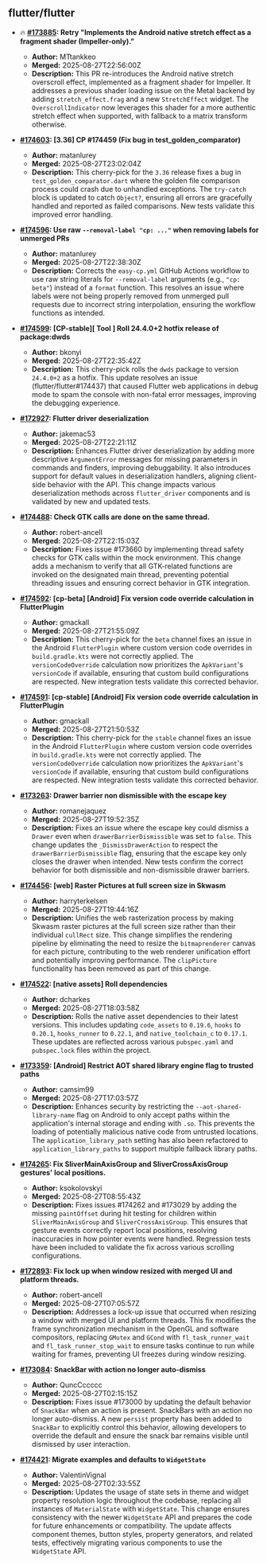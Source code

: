 ## flutter/flutter

- 🔥 **[#173885](https://github.com/flutter/flutter/pull/173885): Retry "Implements the Android native stretch effect as a fragment shader (Impeller-only)."**
  - **Author:** MTtankkeo
  - **Merged:** 2025-08-27T22:56:00Z
  - **Description:** This PR re-introduces the Android native stretch overscroll effect, implemented as a fragment shader for Impeller. It addresses a previous shader loading issue on the Metal backend by adding `stretch_effect.frag` and a new `StretchEffect` widget. The `OverscrollIndicator` now leverages this shader for a more authentic stretch effect when supported, with fallback to a matrix transform otherwise.

- **[#174603](https://github.com/flutter/flutter/pull/174603): [3.36] CP #174459 (Fix bug in test_golden_comparator)**
  - **Author:** matanlurey
  - **Merged:** 2025-08-27T23:02:04Z
  - **Description:** This cherry-pick for the `3.36` release fixes a bug in `test_golden_comparator.dart` where the golden file comparison process could crash due to unhandled exceptions. The `try-catch` block is updated to catch `Object?`, ensuring all errors are gracefully handled and reported as failed comparisons. New tests validate this improved error handling.

- **[#174596](https://github.com/flutter/flutter/pull/174596): Use raw `--removal-label "cp: ..."` when removing labels for unmerged PRs**
  - **Author:** matanlurey
  - **Merged:** 2025-08-27T22:38:30Z
  - **Description:** Corrects the `easy-cp.yml` GitHub Actions workflow to use raw string literals for `--removal-label` arguments (e.g., `"cp: beta"`) instead of a `format` function. This resolves an issue where labels were not being properly removed from unmerged pull requests due to incorrect string interpolation, ensuring the workflow functions as intended.

- **[#174599](https://github.com/flutter/flutter/pull/174599): [CP-stable][ Tool ] Roll 24.4.0+2 hotfix release of package:dwds**
  - **Author:** bkonyi
  - **Merged:** 2025-08-27T22:35:42Z
  - **Description:** This cherry-pick rolls the `dwds` package to version `24.4.0+2` as a hotfix. This update resolves an issue (flutter/flutter#174437) that caused Flutter web applications in debug mode to spam the console with non-fatal error messages, improving the debugging experience.

- **[#172927](https://github.com/flutter/flutter/pull/172927): Flutter driver deserialization**
  - **Author:** jakemac53
  - **Merged:** 2025-08-27T22:21:11Z
  - **Description:** Enhances Flutter driver deserialization by adding more descriptive `ArgumentError` messages for missing parameters in commands and finders, improving debuggability. It also introduces support for default values in deserialization handlers, aligning client-side behavior with the API. This change impacts various deserialization methods across `flutter_driver` components and is validated by new and updated tests.

- **[#174488](https://github.com/flutter/flutter/pull/174488): Check GTK calls are done on the same thread.**
  - **Author:** robert-ancell
  - **Merged:** 2025-08-27T22:15:03Z
  - **Description:** Fixes issue #173660 by implementing thread safety checks for GTK calls within the mock environment. This change adds a mechanism to verify that all GTK-related functions are invoked on the designated main thread, preventing potential threading issues and ensuring correct behavior in GTK integration.

- **[#174592](https://github.com/flutter/flutter/pull/174592): [cp-beta] [Android] Fix version code override calculation in FlutterPlugin**
  - **Author:** gmackall
  - **Merged:** 2025-08-27T21:55:09Z
  - **Description:** This cherry-pick for the `beta` channel fixes an issue in the Android `FlutterPlugin` where custom version code overrides in `build.gradle.kts` were not correctly applied. The `versionCodeOverride` calculation now prioritizes the `ApkVariant`'s `versionCode` if available, ensuring that custom build configurations are respected. New integration tests validate this corrected behavior.

- **[#174591](https://github.com/flutter/flutter/pull/174591): [cp-stable] [Android] Fix version code override calculation in FlutterPlugin**
  - **Author:** gmackall
  - **Merged:** 2025-08-27T21:50:53Z
  - **Description:** This cherry-pick for the `stable` channel fixes an issue in the Android `FlutterPlugin` where custom version code overrides in `build.gradle.kts` were not correctly applied. The `versionCodeOverride` calculation now prioritizes the `ApkVariant`'s `versionCode` if available, ensuring that custom build configurations are respected. New integration tests validate this corrected behavior.

- **[#173263](https://github.com/flutter/flutter/pull/173263): Drawer barrier non dismissible with the escape key**
  - **Author:** romanejaquez
  - **Merged:** 2025-08-27T19:52:35Z
  - **Description:** Fixes an issue where the escape key could dismiss a `Drawer` even when `drawerBarrierDismissible` was set to `false`. This change updates the `_DismissDrawerAction` to respect the `drawerBarrierDismissible` flag, ensuring that the escape key only closes the drawer when intended. New tests confirm the correct behavior for both dismissible and non-dismissible drawer barriers.

- **[#174456](https://github.com/flutter/flutter/pull/174456): [web] Raster Pictures at full screen size in Skwasm**
  - **Author:** harryterkelsen
  - **Merged:** 2025-08-27T19:44:16Z
  - **Description:** Unifies the web rasterization process by making Skwasm raster pictures at the full screen size rather than their individual `cullRect` size. This change simplifies the rendering pipeline by eliminating the need to resize the `bitmaprenderer` canvas for each picture, contributing to the web renderer unification effort and potentially improving performance. The `clipPicture` functionality has been removed as part of this change.

- **[#174522](https://github.com/flutter/flutter/pull/174522): [native assets] Roll dependencies**
  - **Author:** dcharkes
  - **Merged:** 2025-08-27T18:03:58Z
  - **Description:** Rolls the native asset dependencies to their latest versions. This includes updating `code_assets` to `0.19.6`, `hooks` to `0.20.1`, `hooks_runner` to `0.22.1`, and `native_toolchain_c` to `0.17.1`. These updates are reflected across various `pubspec.yaml` and `pubspec.lock` files within the project.

- **[#173359](https://github.com/flutter/flutter/pull/173359): [Android] Restrict AOT shared library engine flag to trusted paths**
  - **Author:** camsim99
  - **Merged:** 2025-08-27T17:03:57Z
  - **Description:** Enhances security by restricting the `--aot-shared-library-name` flag on Android to only accept paths within the application's internal storage and ending with `.so`. This prevents the loading of potentially malicious native code from untrusted locations. The `application_library_path` setting has also been refactored to `application_library_paths` to support multiple fallback library paths.

- **[#174265](https://github.com/flutter/flutter/pull/174265): Fix SliverMainAxisGroup and SliverCrossAxisGroup gestures' local positions.**
  - **Author:** ksokolovskyi
  - **Merged:** 2025-08-27T08:55:43Z
  - **Description:** Fixes issues #174262 and #173029 by adding the missing `paintOffset` during hit testing for children within `SliverMainAxisGroup` and `SliverCrossAxisGroup`. This ensures that gesture events correctly report local positions, resolving inaccuracies in how pointer events were handled. Regression tests have been included to validate the fix across various scrolling configurations.

- **[#172893](https://github.com/flutter/flutter/pull/172893): Fix lock up when window resized with merged UI and platform threads.**
  - **Author:** robert-ancell
  - **Merged:** 2025-08-27T07:05:57Z
  - **Description:** Addresses a lock-up issue that occurred when resizing a window with merged UI and platform threads. This fix modifies the frame synchronization mechanism in the OpenGL and software compositors, replacing `GMutex` and `GCond` with `fl_task_runner_wait` and `fl_task_runner_stop_wait` to ensure tasks continue to run while waiting for frames, preventing UI freezes during window resizing.

- **[#173084](https://github.com/flutter/flutter/pull/173084): SnackBar with action no longer auto-dismiss**
  - **Author:** QuncCccccc
  - **Merged:** 2025-08-27T02:15:15Z
  - **Description:** Fixes issue #173000 by updating the default behavior of `SnackBar` when an action is present. SnackBars with an action no longer auto-dismiss. A new `persist` property has been added to `SnackBar` to explicitly control this behavior, allowing developers to override the default and ensure the snack bar remains visible until dismissed by user interaction.

- **[#174421](https://github.com/flutter/flutter/pull/174421): Migrate examples and defaults to `WidgetState`**
  - **Author:** ValentinVignal
  - **Merged:** 2025-08-27T02:33:55Z
  - **Description:** Updates the usage of state sets in theme and widget property resolution logic throughout the codebase, replacing all instances of `MaterialState` with `WidgetState`. This change ensures consistency with the newer `WidgetState` API and prepares the code for future enhancements or compatibility. The update affects component themes, button styles, property generators, and related tests, effectively migrating various components to use the `WidgetState` API.

